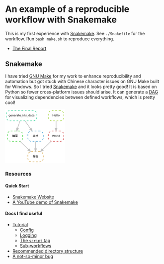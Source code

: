 An example of a reproducible workflow with Snakemake
====================================================

This is my first experience with [Snakemake][sn].
See `./Snakefile` for the workflow. Run `bash make.sh`
to reproduce everything. 

- [The Final Report](https://yongfu.name/Snake/report.html)


## Snakemake

I have tried [GNU Make](https://www.gnu.org/software/make)
for my work to enhance reproducibility and automation
but got stuck with Chinese character issues on GNU Make 
built for Windows. So I tried [Snakemake][sn] and it looks 
pretty good! It is based on Python so fewer cross-platform 
issues should arise. It can generate a 
[DAG](https://en.wikipedia.org/wiki/Directed_acyclic_graph) 
for visualizing dependencies between defined workflows, which 
is pretty cool!

<img src="figure/dag.png" width="38%">


### Resources


#### Quick Start

- [Snakemake Website][sn]
- [A YouTube demo of Snakemake][yt]

[sn]: https://snakemake.github.io
[yt]: https://www.youtube.com/watch?v=r9PWnEmz_tc


#### Docs I find useful

- [Tutorial][tutorial]
    - [Config][config]
    - [Logging][log]
    - [The `script` tag][script]
    - [Sub-workflows][subworkflow]
- [Recommended directory structure][dir-struct]
- [A not-so-minor bug][unexpected-behavior]


[config]: https://snakemake.readthedocs.io/en/stable/tutorial/advanced.html#step-2-config-files
[log]: https://snakemake.readthedocs.io/en/stable/tutorial/advanced.html#step-5-logging
[script]: https://snakemake.readthedocs.io/en/stable/tutorial/basics.html#step-6-using-custom-scripts
[subworkflow]: https://snakemake.readthedocs.io/en/stable/snakefiles/modularization.html#snakefiles-sub-workflows
[dir-struct]: https://snakemake.readthedocs.io/en/stable/snakefiles/deployment.html#distribution-and-reproducibility
[unexpected-behavior]: https://github.com/snakemake/snakemake/issues/2011
[tutorial]: https://snakemake.readthedocs.io/en/stable/tutorial/tutorial.html
